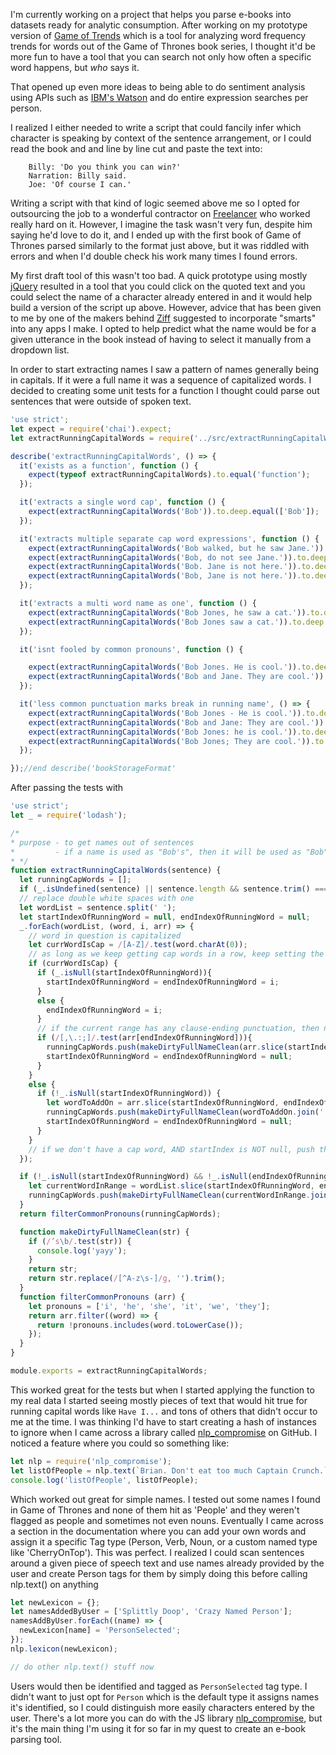 I'm currently working on a project that helps you parse e-books into datasets ready for analytic consumption. After working on my prototype version of [Game of Trends](https://gotrends.herokuapp.com) which is a tool for analyzing word frequency trends for words out of the Game of Thrones book series, I thought it'd be more fun to have a tool that you can search not only how often a specific word happens, but *who* says it.

That opened up even more ideas to being able to do sentiment analysis using APIs such as [IBM's Watson](https://developer.ibm.com/watson/) and do entire expression searches per person.

I realized I either needed to write a script that could fancily infer which character is speaking by context of the sentence arrangement, or I could read the book and and line by line cut and paste the text into:
```text
	Billy: 'Do you think you can win?'
	Narration: Billy said.
	Joe: 'Of course I can.'
```

Writing a script with that kind of logic seemed above me so I opted for outsourcing the job to a wonderful contractor on [Freelancer](https://www.freelancer.com/) who worked really hard on it. However, I imagine the task wasn't very fun, despite him saying he'd love to do it, and I ended up with the first book of Game of Thrones parsed similarly to the format just above, but it was riddled with errors and when I'd double check his work many times I found errors.

My first draft tool of this wasn't too bad. A quick prototype using mostly [jQuery](https://jquery.com/) resulted in a tool that you could click on the quoted text and you could select the name of a character already entered in and it would help build a version of the script up above. However, advice that has been given to me by one of the makers behind [Ziff](http://beehivestartups.com/blog/ziff-making-everyone-data-scientist/) suggested to incorporate "smarts" into any apps I make. I opted to help predict what the name would be for a given utterance in the book instead of having to select it manually from a dropdown list.

In order to start extracting names I saw a pattern of names generally being in capitals. If it were a full name it was a sequence of capitalized words. I decided to creating some unit tests for a function I thought could parse out sentences that were outside of spoken text.

```javascript
'use strict';
let expect = require('chai').expect;
let extractRunningCapitalWords = require('../src/extractRunningCapitalWords.js');

describe('extractRunningCapitalWords', () => {
  it('exists as a function', function () {
    expect(typeof extractRunningCapitalWords).to.equal('function');
  });

  it('extracts a single word cap', function () {
    expect(extractRunningCapitalWords('Bob')).to.deep.equal(['Bob']);
  });

  it('extracts multiple separate cap word expressions', function () {
    expect(extractRunningCapitalWords('Bob walked, but he saw Jane.')).to.deep.equal(['Bob', 'Jane']);
    expect(extractRunningCapitalWords('Bob, do not see Jane.')).to.deep.equal(['Bob', 'Jane']);
    expect(extractRunningCapitalWords('Bob. Jane is not here.')).to.deep.equal(['Bob', 'Jane']);
    expect(extractRunningCapitalWords('Bob, Jane is not here.')).to.deep.equal(['Bob', 'Jane']);
  });

  it('extracts a multi word name as one', function () {
    expect(extractRunningCapitalWords('Bob Jones, he saw a cat.')).to.deep.equal(['Bob Jones']);
    expect(extractRunningCapitalWords('Bob Jones saw a cat.')).to.deep.equal(['Bob Jones']);
  });

  it('isnt fooled by common pronouns', function () {

    expect(extractRunningCapitalWords('Bob Jones. He is cool.')).to.deep.equal(['Bob Jones']);
    expect(extractRunningCapitalWords('Bob and Jane. They are cool.')).to.deep.equal(['Bob','Jane']);
  });

  it('less common punctuation marks break in running name', () => {
    expect(extractRunningCapitalWords('Bob Jones - He is cool.')).to.deep.equal(['Bob Jones']);
    expect(extractRunningCapitalWords('Bob and Jane: They are cool.')).to.deep.equal(['Bob','Jane']);
    expect(extractRunningCapitalWords('Bob Jones: he is cool.')).to.deep.equal(['Bob Jones']);
    expect(extractRunningCapitalWords('Bob Jones; They are cool.')).to.deep.equal(['Bob Jones']);
  });

});//end describe('bookStorageFormat'
```

After passing the tests with
```javascript
'use strict';
let _ = require('lodash');

/*
* purpose - to get names out of sentences
*         - if a name is used as "Bob's", then it will be used as "Bob"
* */
function extractRunningCapitalWords(sentence) {
  let runningCapWords = [];
  if (_.isUndefined(sentence) || sentence.length && sentence.trim() === 0) { return runningCapWords; }
  // replace double white spaces with one
  let wordList = sentence.split(' ');
  let startIndexOfRunningWord = null, endIndexOfRunningWord = null;
  _.forEach(wordList, (word, i, arr) => {
    // word in question is capitalized
    let currWordIsCap = /[A-Z]/.test(word.charAt(0));
    // as long as we keep getting cap words in a row, keep setting the endIndex to the lastest
    if (currWordIsCap) {
      if (_.isNull(startIndexOfRunningWord)){
        startIndexOfRunningWord = endIndexOfRunningWord = i;
      }
      else {
        endIndexOfRunningWord = i;
      }
      // if the current range has any clause-ending punctuation, then name is done being formed
      if (/[,\.:;]/.test(arr[endIndexOfRunningWord])){
        runningCapWords.push(makeDirtyFullNameClean(arr.slice(startIndexOfRunningWord, endIndexOfRunningWord+1).join(' ')));
        startIndexOfRunningWord = endIndexOfRunningWord = null;
      }
    }
    else {
      if (!_.isNull(startIndexOfRunningWord)) {
        let wordToAddOn = arr.slice(startIndexOfRunningWord, endIndexOfRunningWord+1);
        runningCapWords.push(makeDirtyFullNameClean(wordToAddOn.join(' ')));
        startIndexOfRunningWord = endIndexOfRunningWord = null;
      }
    }
    // if we don't have a cap word, AND startIndex is NOT null, push that index range onto runningCapWords
  });

  if (!_.isNull(startIndexOfRunningWord) && !_.isNull(endIndexOfRunningWord)){
    let currentWordInRange = wordList.slice(startIndexOfRunningWord, endIndexOfRunningWord+1);
    runningCapWords.push(makeDirtyFullNameClean(currentWordInRange.join(' ')));
  }
  return filterCommonPronouns(runningCapWords);

  function makeDirtyFullNameClean(str) {
    if (/’s\b/.test(str)) {
      console.log('yayy');
    }
    return str;
    return str.replace(/[^A-z\s-]/g, '').trim();
  }
  function filterCommonPronouns (arr) {
    let pronouns = ['i', 'he', 'she', 'it', 'we', 'they'];
    return arr.filter((word) => {
      return !pronouns.includes(word.toLowerCase());
    });
  }
}

module.exports = extractRunningCapitalWords;
```

This worked great for the tests but when I started applying the function to my real data I started seeing mostly pieces of text that would hit true for running capital words like `Have I...` and tons of others that didn't occur to me at the time. I was thinking I'd have to start creating a hash of instances to ignore when I came across a library called [nlp_compromise](https://github.com/nlp-compromise/nlp_compromise) on GitHub. I noticed a feature where you could so something like:

```javascript
let nlp = require('nlp_compromise');
let listOfPeople = nlp.text(`Brian. Don't eat too much Captain Crunch.`).people();
console.log('listOfPeople', listOfPeople);
```

Which worked out great for simple names. I tested out some names I found in Game of Thrones and none of them hit as 'People' and they weren't flagged as people and sometimes not even nouns. Eventually I came across a section in the documentation where you can add your own words and assign it a specific Tag type (Person, Verb, Noun, or a custom named type like 'CherryOnTop'). This was perfect. I realized I could scan sentences around a given piece of speech text and use names already provided by the user and create Person tags for them by simply doing this before calling nlp.text() on anything

```javascript
let newLexicon = {};
let namesAddedByUser = ['Splittly Doop', 'Crazy Named Person'];
namesAddByUser.forEach((name) => {
  newLexicon[name] = 'PersonSelected';
});
nlp.lexicon(newLexicon);

// do other nlp.text() stuff now
```

Users would then be identified and tagged as `PersonSelected` tag type. I didn't want to just opt for `Person` which is the default type it assigns names it's identified, so I could distinguish more easily characters entered by the user. There's a lot more you can do with the JS library [nlp_compromise](https://github.com/nlp-compromise/nlp_compromise), but it's the main thing I'm using it for so far in my quest to create an e-book parsing tool.


























































